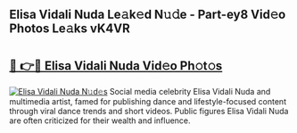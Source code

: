 ## Elisa Vidali Nuda Le𝚊k𝚎d N𝚞𝚍e - Part-ey8 Vid𝚎o Photos Le𝚊ks vK4VR

# <h2><a href="http://fbcudz.evod.top/?m=Elisa+Vidali+Nuda">🔗 👉🔴 Elisa Vidali Nuda Vid𝚎o Ph𝚘t𝚘s</a></h2>

[![Elisa Vidali Nuda N𝚞d𝚎s](https://i.imgur.com/8V9OHl7.gif)](http://fbcudz.evod.top/?m=Elisa+Vidali+Nuda)
Social media celebrity Elisa Vidali Nuda and multimedia artist, famed for publishing dance and lifestyle-focused content through viral dance trends and short videos. Public figures Elisa Vidali Nuda are often criticized for their wealth and influence. 
